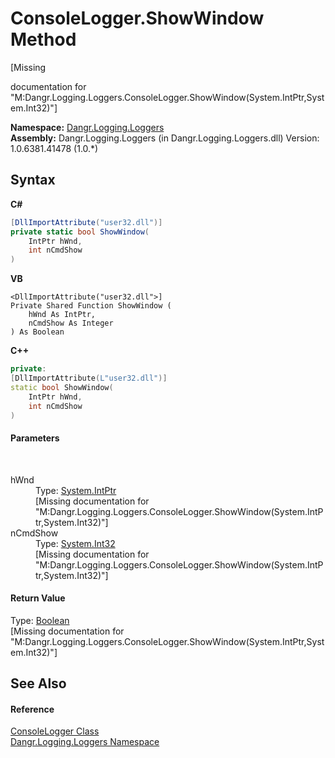 # ConsoleLogger.ShowWindow Method 
 

\[Missing <summary> documentation for "M:Dangr.Logging.Loggers.ConsoleLogger.ShowWindow(System.IntPtr,System.Int32)"\]

**Namespace:**&nbsp;<a href="N_Dangr_Logging_Loggers">Dangr.Logging.Loggers</a><br />**Assembly:**&nbsp;Dangr.Logging.Loggers (in Dangr.Logging.Loggers.dll) Version: 1.0.6381.41478 (1.0.*)

## Syntax

**C#**<br />
``` C#
[DllImportAttribute("user32.dll")]
private static bool ShowWindow(
	IntPtr hWnd,
	int nCmdShow
)
```

**VB**<br />
``` VB
<DllImportAttribute("user32.dll">]
Private Shared Function ShowWindow ( 
	hWnd As IntPtr,
	nCmdShow As Integer
) As Boolean
```

**C++**<br />
``` C++
private:
[DllImportAttribute(L"user32.dll")]
static bool ShowWindow(
	IntPtr hWnd, 
	int nCmdShow
)
```


#### Parameters
&nbsp;<dl><dt>hWnd</dt><dd>Type: <a href="http://msdn2.microsoft.com/en-us/library/5he14kz8" target="_blank">System.IntPtr</a><br />\[Missing <param name="hWnd"/> documentation for "M:Dangr.Logging.Loggers.ConsoleLogger.ShowWindow(System.IntPtr,System.Int32)"\]</dd><dt>nCmdShow</dt><dd>Type: <a href="http://msdn2.microsoft.com/en-us/library/td2s409d" target="_blank">System.Int32</a><br />\[Missing <param name="nCmdShow"/> documentation for "M:Dangr.Logging.Loggers.ConsoleLogger.ShowWindow(System.IntPtr,System.Int32)"\]</dd></dl>

#### Return Value
Type: <a href="http://msdn2.microsoft.com/en-us/library/a28wyd50" target="_blank">Boolean</a><br />\[Missing <returns> documentation for "M:Dangr.Logging.Loggers.ConsoleLogger.ShowWindow(System.IntPtr,System.Int32)"\]

## See Also


#### Reference
<a href="T_Dangr_Logging_Loggers_ConsoleLogger">ConsoleLogger Class</a><br /><a href="N_Dangr_Logging_Loggers">Dangr.Logging.Loggers Namespace</a><br />